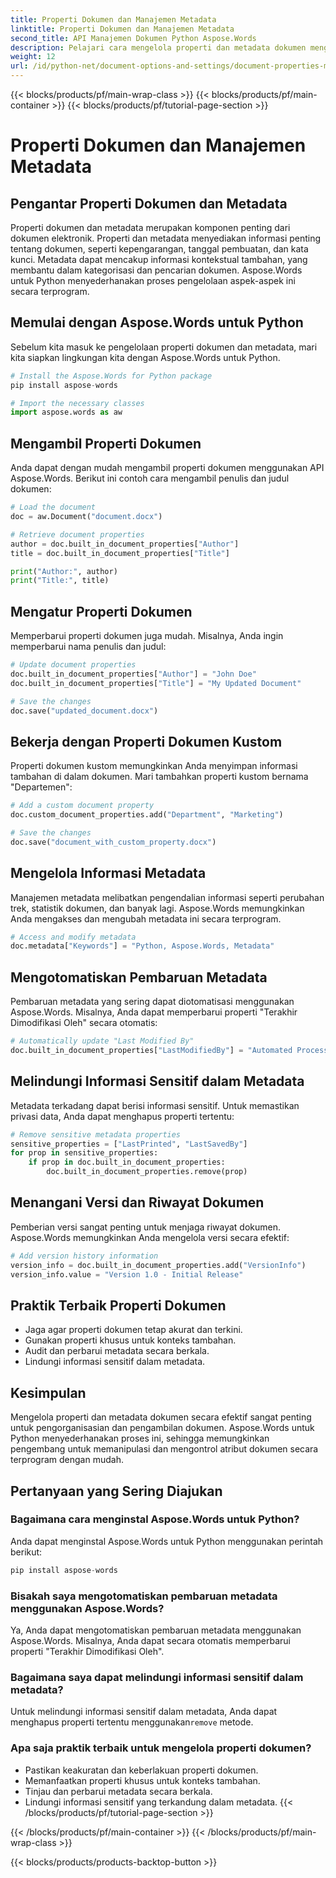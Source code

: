 ```yaml
---
title: Properti Dokumen dan Manajemen Metadata
linktitle: Properti Dokumen dan Manajemen Metadata
second_title: API Manajemen Dokumen Python Aspose.Words
description: Pelajari cara mengelola properti dan metadata dokumen menggunakan Aspose.Words untuk Python. Panduan langkah demi langkah dengan kode sumber.
weight: 12
url: /id/python-net/document-options-and-settings/document-properties-metadata/
---
```


{{< blocks/products/pf/main-wrap-class >}}
{{< blocks/products/pf/main-container >}}
{{< blocks/products/pf/tutorial-page-section >}}

# Properti Dokumen dan Manajemen Metadata


## Pengantar Properti Dokumen dan Metadata

Properti dokumen dan metadata merupakan komponen penting dari dokumen elektronik. Properti dan metadata menyediakan informasi penting tentang dokumen, seperti kepengarangan, tanggal pembuatan, dan kata kunci. Metadata dapat mencakup informasi kontekstual tambahan, yang membantu dalam kategorisasi dan pencarian dokumen. Aspose.Words untuk Python menyederhanakan proses pengelolaan aspek-aspek ini secara terprogram.

## Memulai dengan Aspose.Words untuk Python

Sebelum kita masuk ke pengelolaan properti dokumen dan metadata, mari kita siapkan lingkungan kita dengan Aspose.Words untuk Python.

```python
# Install the Aspose.Words for Python package
pip install aspose-words

# Import the necessary classes
import aspose.words as aw
```

## Mengambil Properti Dokumen

Anda dapat dengan mudah mengambil properti dokumen menggunakan API Aspose.Words. Berikut ini contoh cara mengambil penulis dan judul dokumen:

```python
# Load the document
doc = aw.Document("document.docx")

# Retrieve document properties
author = doc.built_in_document_properties["Author"]
title = doc.built_in_document_properties["Title"]

print("Author:", author)
print("Title:", title)
```

## Mengatur Properti Dokumen

Memperbarui properti dokumen juga mudah. Misalnya, Anda ingin memperbarui nama penulis dan judul:

```python
# Update document properties
doc.built_in_document_properties["Author"] = "John Doe"
doc.built_in_document_properties["Title"] = "My Updated Document"

# Save the changes
doc.save("updated_document.docx")
```

## Bekerja dengan Properti Dokumen Kustom

Properti dokumen kustom memungkinkan Anda menyimpan informasi tambahan di dalam dokumen. Mari tambahkan properti kustom bernama "Departemen":

```python
# Add a custom document property
doc.custom_document_properties.add("Department", "Marketing")

# Save the changes
doc.save("document_with_custom_property.docx")
```

## Mengelola Informasi Metadata

Manajemen metadata melibatkan pengendalian informasi seperti perubahan trek, statistik dokumen, dan banyak lagi. Aspose.Words memungkinkan Anda mengakses dan mengubah metadata ini secara terprogram.

```python
# Access and modify metadata
doc.metadata["Keywords"] = "Python, Aspose.Words, Metadata"
```

## Mengotomatiskan Pembaruan Metadata

Pembaruan metadata yang sering dapat diotomatisasi menggunakan Aspose.Words. Misalnya, Anda dapat memperbarui properti "Terakhir Dimodifikasi Oleh" secara otomatis:

```python
# Automatically update "Last Modified By"
doc.built_in_document_properties["LastModifiedBy"] = "Automated Process"
```

## Melindungi Informasi Sensitif dalam Metadata

Metadata terkadang dapat berisi informasi sensitif. Untuk memastikan privasi data, Anda dapat menghapus properti tertentu:

```python
# Remove sensitive metadata properties
sensitive_properties = ["LastPrinted", "LastSavedBy"]
for prop in sensitive_properties:
    if prop in doc.built_in_document_properties:
        doc.built_in_document_properties.remove(prop)
```

## Menangani Versi dan Riwayat Dokumen

Pemberian versi sangat penting untuk menjaga riwayat dokumen. Aspose.Words memungkinkan Anda mengelola versi secara efektif:

```python
# Add version history information
version_info = doc.built_in_document_properties.add("VersionInfo")
version_info.value = "Version 1.0 - Initial Release"
```

## Praktik Terbaik Properti Dokumen

- Jaga agar properti dokumen tetap akurat dan terkini.
- Gunakan properti khusus untuk konteks tambahan.
- Audit dan perbarui metadata secara berkala.
- Lindungi informasi sensitif dalam metadata.

## Kesimpulan

Mengelola properti dan metadata dokumen secara efektif sangat penting untuk pengorganisasian dan pengambilan dokumen. Aspose.Words untuk Python menyederhanakan proses ini, sehingga memungkinkan pengembang untuk memanipulasi dan mengontrol atribut dokumen secara terprogram dengan mudah.

## Pertanyaan yang Sering Diajukan

### Bagaimana cara menginstal Aspose.Words untuk Python?

Anda dapat menginstal Aspose.Words untuk Python menggunakan perintah berikut:

```python
pip install aspose-words
```

### Bisakah saya mengotomatiskan pembaruan metadata menggunakan Aspose.Words?

Ya, Anda dapat mengotomatiskan pembaruan metadata menggunakan Aspose.Words. Misalnya, Anda dapat secara otomatis memperbarui properti "Terakhir Dimodifikasi Oleh".

### Bagaimana saya dapat melindungi informasi sensitif dalam metadata?

 Untuk melindungi informasi sensitif dalam metadata, Anda dapat menghapus properti tertentu menggunakan`remove` metode.

### Apa saja praktik terbaik untuk mengelola properti dokumen?

- Pastikan keakuratan dan keberlakuan properti dokumen.
- Memanfaatkan properti khusus untuk konteks tambahan.
- Tinjau dan perbarui metadata secara berkala.
- Lindungi informasi sensitif yang terkandung dalam metadata.
{{< /blocks/products/pf/tutorial-page-section >}}

{{< /blocks/products/pf/main-container >}}
{{< /blocks/products/pf/main-wrap-class >}}

{{< blocks/products/products-backtop-button >}}
